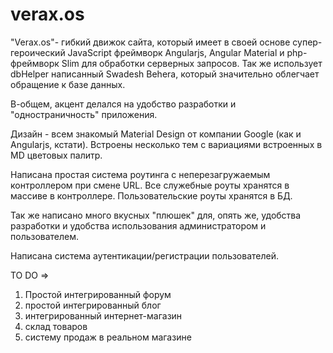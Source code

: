 # verax.os
"Verax.os"- гибкий движок сайта, который имеет в своей основе супер-героический JavaScript фреймворк Angularjs, Angular Material и php-фреймворк Slim для обработки серверных запросов. Так же использует dbHelper написанный Swadesh Behera, который значительно облегчает обращение к базе данных.

В-общем, акцент делался на удобство разработки и "одностраничность" приложения.

Дизайн - всем знакомый Material Design от компании Google (как и Angularjs, кстати). Встроены несколько тем с вариациями встроенных в MD цветовых палитр.

Написана простая система роутинга с неперезагружаемым контроллером при смене URL. Все служебные роуты хранятся в массиве в контроллере. Пользовательские роуты хранятся в БД. 

Так же написано много вкусных "плюшек" для, опять же, удобства разработки и удобства использования администратором и пользователем.

Написана система аутентикации/регистрации пользователей.

TO DO => 
1) Простой интегрированный форум
2) простой интегрированный блог
3) интегрированный интернет-магазин
4) склад товаров
5) систему продаж в реальном магазине
